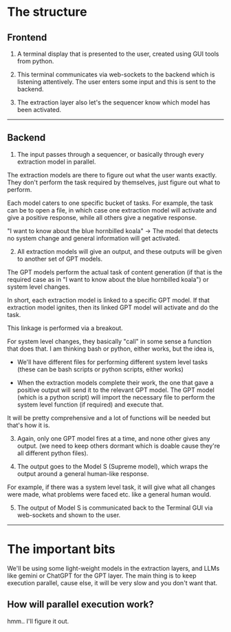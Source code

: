 # The structure


## Frontend

1. A terminal display that is presented to the user, created using GUI tools from python.

2. This terminal communicates via web-sockets to the backend which is listening attentively. The user enters some input and this is sent to the backend.

3. The extraction layer also let's the sequencer know which model has been activated. 
---

## Backend

1. The input passes through a sequencer, or basically through every extraction model in parallel. 

The extraction models are there to figure out what the user wants exactly. They don't perform the task required by themselves, just figure out what to perform. 

Each model caters to one specific bucket of tasks. For example, the task can be to open a file, in which case one extraction model will activate and give a positive response, while all others give a negative response. 

"I want to know about the blue hornbilled koala" -> The model that detects no system change and general information will get activated.

2. All extraction models will give an output, and these outputs will be given to another set of GPT models.

The GPT models perform the actual task of content generation (if that is the required case as in "I want to know about the blue hornbilled koala") or system level changes. 

In short, each extraction model is linked to a specific GPT model. If that extraction model ignites, then its linked GPT model will activate and do the task.

This linkage is performed via a breakout.

For system level changes, they basically "call" in some sense a function that does that. I am thinking bash or python, either works, but the idea is,
 
- We'll have different files for performing different system level tasks (these can be bash scripts or python scripts, either works)

- When the extraction models complete their work, the one that gave a positive output will send it to the relevant GPT model. The GPT model (which is a python script) will import the necessary file to perform the system level function (if required) and execute that.

It will be pretty comprehensive and a lot of functions will be needed but that's how it is.

3. Again, only one GPT model fires at a time, and none other gives any output. (we need to keep others dormant which is doable cause they're all different python files).

4. The output goes to the Model S (Supreme model), which wraps the output around a general human-like response. 

For example, if there was a system level task, it will give what all changes were made, what problems were faced etc. like a general human would.

5. The output of Model S is communicated back to the Terminal GUI via web-sockets and shown to the user. 

---

# The important bits

We'll be using some light-weight models in the extraction layers, and LLMs like gemini or ChatGPT for the GPT layer. The main thing is to keep execution parallel, cause else, it will be very slow and you don't want that. 

## How will parallel execution work?

hmm.. I'll figure it out.